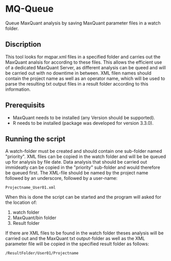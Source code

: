 # MQ-Queue
Queue MaxQuant analysis by saving MaxQuant parameter files in a watch folder.

## Discription
This tool looks for mqpar.xml files in a specified folder and carries out the MaxQuant analsis for according to these files. This allows the efficient use of a dedicated MaxQuant Server, as different analysis can be queed and will be carried out with no downtime in between.
XML filen names should contain the project name as well as an operator name, which will be used to parse the resulting txt output files in a result folder according to this information.

## Prerequisits
* MaxQuant needs to be installed (any Version should be supported).
* R needs to be installed (package was developed for version 3.3.0).


## Running the script
A watch-folder must be created and should contain one sub-folder named "priority". XML files can be copied in the watch folder and will be be queued up for analysis by file date. Data analysis that should be carried out immideatly can be copied in the "priority" sub-folder and would therefore be queued first.
The XML-file should be named by the project name followed by an underscore, followed by a user-name:

```
Projectname_User01.xml
```

When this is done the script can be started and the program will asked for the location of:
1. watch folder
2. MaxQuant/bin folder
3. Result folder

If there are XML files to be found in the watch folder theses analysis will be carried out and the MaxQuant txt output-folder as well as the XML parameter file will be copied in the specified result folder as follows:

```
/ResultFolder/User01/Projectname
```

